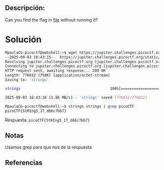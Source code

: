 ## Descripción:
Can you find the flag in [file](https://jupiter.challenges.picoctf.org/static/94d00153b0057d37da225ee79a846c62/strings) without running it?

# Solución
```bash
MpaulaCG-picoctf@webshell:~$ wget https://jupiter.challenges.picoctf.org/static/94d00153b0057d37da225ee79a846c62/strings
--2025-09-03 16:43:15--  https://jupiter.challenges.picoctf.org/static/94d00153b0057d37da225ee79a846c62/strings
Resolving jupiter.challenges.picoctf.org (jupiter.challenges.picoctf.org)... 3.131.60.8
Connecting to jupiter.challenges.picoctf.org (jupiter.challenges.picoctf.org)|3.131.60.8|:443... connected.
HTTP request sent, awaiting response... 200 OK
Length: 776032 (758K) [application/octet-stream]
Saving to: 'strings'

strings                                         100%[======================================================================================================>] 757.84K  1.86MB/s    in 0.4s    

2025-09-03 16:43:16 (1.86 MB/s) - 'strings' saved [776032/776032]

MpaulaCG-picoctf@webshell:~$ strings strings | grep picoCTF
picoCTF{5tRIng5_1T_d66c7bb7}
```

Respuesta: `picoCTF{5tRIng5_1T_d66c7bb7}`
## Notas
Usamos grep para que nos de la respuesta 

## Referencias